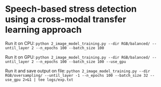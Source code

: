 # Speech-based stress detection using a cross-modal transfer learning approach

Run it on CPU:
```python 2_image_model_training.py --dir RGB/balanced/ --until_layer 2 --n_epochs 100 --batch_size 100```

Run it on GPU:
```python 2_image_model_training.py --dir RGB/balanced/ --until_layer 2 --n_epochs 100 --batch_size 100 --use_gpu```

Run it and save output on file:
```python 2_image_model_training.py --dir RGB/oversampling/ --until_layer -1 --n_epochs 100 --batch_size 32 --use_gpu 2>&1 | tee logs/exp.txt```